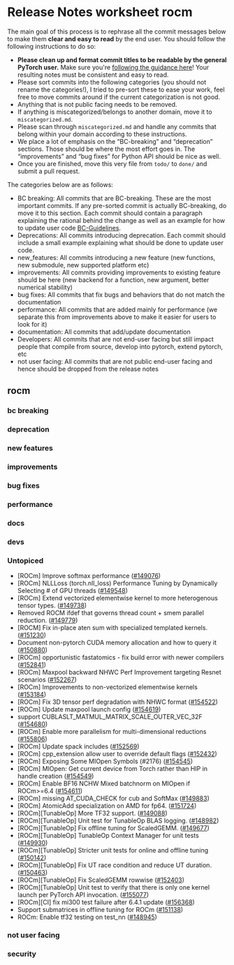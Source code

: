 
# Release Notes worksheet rocm

The main goal of this process is to rephrase all the commit messages below to make them **clear and easy to read** by the end user. You should follow the following instructions to do so:

* **Please clean up and format commit titles to be readable by the general PyTorch user.** Make sure you're [following the guidance here](https://docs.google.com/document/d/14OmgGBr1w6gl1VO47GGGdwrIaUNr92DFhQbY_NEk8mQ/edit)! Your resulting notes must be consistent and easy to read.
* Please sort commits into the following categories (you should not rename the categories!), I tried to pre-sort these to ease your work, feel free to move commits around if the current categorization is not good.
* Anything that is not public facing needs to be removed.
* If anything is miscategorized/belongs to another domain, move it to `miscategorized.md`.
* Please scan through `miscategorized.md` and handle any commits that belong within your domain according to these instructions.
* We place a lot of emphasis on the “BC-breaking” and “deprecation” sections. Those should be where the most effort goes in. The “improvements” and “bug fixes” for Python API should be nice as well.
* Once you are finished, move this very file from `todo/` to `done/` and submit a pull request.

The categories below are as follows:

* BC breaking: All commits that are BC-breaking. These are the most important commits. If any pre-sorted commit is actually BC-breaking, do move it to this section. Each commit should contain a paragraph explaining the rational behind the change as well as an example for how to update user code [BC-Guidelines](https://docs.google.com/document/d/14OmgGBr1w6gl1VO47GGGdwrIaUNr92DFhQbY_NEk8mQ/edit#heading=h.a9htwgvvec1m).
* Deprecations: All commits introducing deprecation. Each commit should include a small example explaining what should be done to update user code.
* new_features: All commits introducing a new feature (new functions, new submodule, new supported platform etc)
* improvements: All commits providing improvements to existing feature should be here (new backend for a function, new argument, better numerical stability)
* bug fixes: All commits that fix bugs and behaviors that do not match the documentation
* performance: All commits that are added mainly for performance (we separate this from improvements above to make it easier for users to look for it)
* documentation: All commits that add/update documentation
* Developers: All commits that are not end-user facing but still impact people that compile from source, develop into pytorch, extend pytorch, etc
* not user facing: All commits that are not public end-user facing and hence should be dropped from the release notes

## rocm
### bc breaking
### deprecation
### new features
### improvements
### bug fixes
### performance
### docs
### devs
### Untopiced
- [ROCm] Improve softmax performance ([#149076](https://github.com/pytorch/pytorch/pull/149076))
- [ROCm] NLLLoss (torch.nll_loss) Performance Tuning by Dynamically Selecting # of GPU threads ([#149548](https://github.com/pytorch/pytorch/pull/149548))
- [ROCm] Extend vectorized elementwise kernel to more heterogenous tensor types. ([#149738](https://github.com/pytorch/pytorch/pull/149738))
- Removed ROCM ifdef that governs thread count + smem parallel reduction. ([#149779](https://github.com/pytorch/pytorch/pull/149779))
- [ROCM] Fix in-place aten sum with specialized templated kernels. ([#151230](https://github.com/pytorch/pytorch/pull/151230))
- Document non-pytorch CUDA memory allocation and how to query it ([#150880](https://github.com/pytorch/pytorch/pull/150880))
- [ROCm] opportunistic fastatomics - fix build error with newer compilers ([#152841](https://github.com/pytorch/pytorch/pull/152841))
- [ROCm] Maxpool backward NHWC Perf Improvement targeting Resnet scenarios ([#152267](https://github.com/pytorch/pytorch/pull/152267))
- [ROCm] Improvements to non-vectorized elementwise kernels ([#153184](https://github.com/pytorch/pytorch/pull/153184))
- [ROCm] Fix 3D tensor perf degradation with NHWC format ([#154522](https://github.com/pytorch/pytorch/pull/154522))
- [ROCm] Update maxpool launch config ([#154619](https://github.com/pytorch/pytorch/pull/154619))
- support CUBLASLT_MATMUL_MATRIX_SCALE_OUTER_VEC_32F ([#154680](https://github.com/pytorch/pytorch/pull/154680))
- [ROCm] Enable more parallelism for multi-dimensional reductions ([#155806](https://github.com/pytorch/pytorch/pull/155806))
- [ROCm] Update spack includes ([#152569](https://github.com/pytorch/pytorch/pull/152569))
- [ROCm] cpp_extension allow user to override default flags ([#152432](https://github.com/pytorch/pytorch/pull/152432))
- [ROCm] Exposing Some MIOpen Symbols (#2176) ([#154545](https://github.com/pytorch/pytorch/pull/154545))
- [ROCm] MIOpen: Get current device from Torch rather than HIP in handle creation ([#154549](https://github.com/pytorch/pytorch/pull/154549))
- [ROCm] Enable BF16 NCHW Mixed batchnorm on MIOpen if ROCm>=6.4 ([#154611](https://github.com/pytorch/pytorch/pull/154611))
- [ROCm] missing AT_CUDA_CHECK for cub and SoftMax ([#149883](https://github.com/pytorch/pytorch/pull/149883))
- [ROCm] AtomicAdd specialization on AMD for fp64. ([#151724](https://github.com/pytorch/pytorch/pull/151724))
- [ROCm][TunableOp] More TF32 support. ([#149088](https://github.com/pytorch/pytorch/pull/149088))
- [ROCm][TunableOp] Unit test for TunableOp BLAS logging. ([#148982](https://github.com/pytorch/pytorch/pull/148982))
- [ROCm][TunableOp] Fix offline tuning for ScaledGEMM. ([#149677](https://github.com/pytorch/pytorch/pull/149677))
- [ROCm][TunableOp] TunableOp Context Manager for unit tests ([#149930](https://github.com/pytorch/pytorch/pull/149930))
- [ROCm][TunableOp] Stricter unit tests for online and offline tuning ([#150142](https://github.com/pytorch/pytorch/pull/150142))
- [ROCm][TunableOp] Fix UT race condition and reduce UT duration. ([#150463](https://github.com/pytorch/pytorch/pull/150463))
- [ROCm][TunableOp] Fix ScaledGEMM rowwise ([#152403](https://github.com/pytorch/pytorch/pull/152403))
- [ROCm][TunableOp] Unit test to verify that there is only one kernel launch per PyTorch API invocation. ([#155077](https://github.com/pytorch/pytorch/pull/155077))
- [ROCm][CI] fix mi300 test failure after 6.4.1 update ([#156368](https://github.com/pytorch/pytorch/pull/156368))
- Support submatrices in offline tuning for ROCm ([#151138](https://github.com/pytorch/pytorch/pull/151138))
- ROCm: Enable tf32 testing on test_nn ([#148945](https://github.com/pytorch/pytorch/pull/148945))
### not user facing
### security
